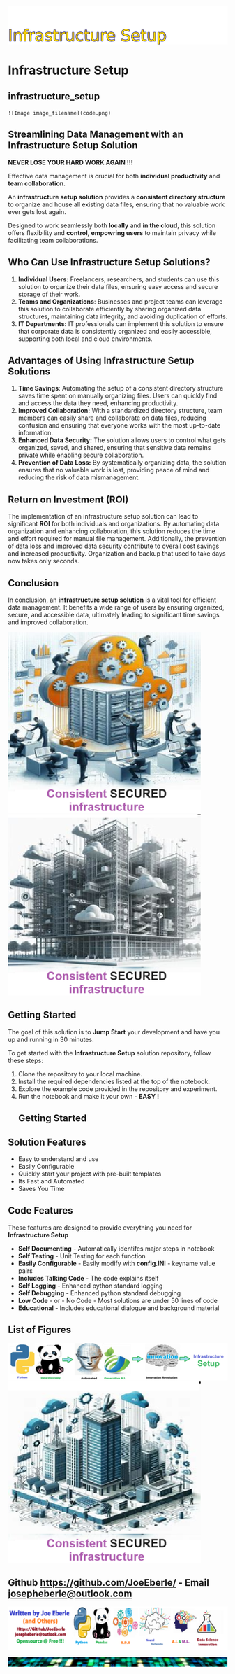 ![Image image_filename](solution_sign.png)
    
# Infrastructure Setup 

## infrastructure_setup

    ![Image image_filename](code.png)
## Streamlining Data Management with an Infrastructure Setup Solution

**NEVER LOSE YOUR HARD WORK AGAIN !!!** 

Effective data management is crucial for both **individual productivity** and **team collaboration**.

An **infrastructure setup solution** provides a **consistent directory structure** to organize and house all existing data files, ensuring that no valuable work ever gets lost again.

Designed to work seamlessly both **locally** and **in the cloud**, this solution offers flexibility and **control**, **empowring users** to maintain privacy while facilitating team collaborations.

## Who Can Use Infrastructure Setup Solutions?
1. **Individual Users:** Freelancers, researchers, and students can use this solution to organize their data files, ensuring easy access and secure storage of their work.
2. **Teams and Organizations**: Businesses and project teams can leverage this solution to collaborate efficiently by sharing organized data structures, maintaining data integrity, and avoiding duplication of efforts.
3. **IT Departments:** IT professionals can implement this solution to ensure that corporate data is consistently organized and easily accessible, supporting both local and cloud environments.

## Advantages of Using Infrastructure Setup Solutions
1. **Time Savings**: Automating the setup of a consistent directory structure saves time spent on manually organizing files. Users can quickly find and access the data they need, enhancing productivity.
2. **Improved Collaboration:** With a standardized directory structure, team members can easily share and collaborate on data files, reducing confusion and ensuring that everyone works with the most up-to-date information.
3. **Enhanced Data Security:** The solution allows users to control what gets organized, saved, and shared, ensuring that sensitive data remains private while enabling secure collaboration.
4. **Prevention of Data Loss:**  By systematically organizing data, the solution ensures that no valuable work is lost, providing peace of mind and reducing the risk of data mismanagement.

## Return on Investment (ROI)
The implementation of an infrastructure setup solution can lead to significant **ROI** for both individuals and organizations. By automating data organization and enhancing collaboration, this solution reduces the time and effort required for manual file management. Additionally, the prevention of data loss and improved data security contribute to overall cost savings and increased productivity.
Organization and backup that used to take days now takes only seconds. 

## Conclusion
In conclusion, an **infrastructure setup solution** is a vital tool for efficient data management. It benefits a wide range of users by ensuring organized, secure, and accessible data, ultimately leading to significant time savings and improved collaboration.
 
![Image image_filename](code.png)![Image image_filename](sample.png)
## Getting Started

The goal of this solution is to **Jump Start** your development and have you up and running in 30 minutes. 

To get started with the **Infrastructure Setup** solution repository, follow these steps:
1. Clone the repository to your local machine.
2. Install the required dependencies listed at the top of the notebook.
3. Explore the example code provided in the repository and experiment.
4. Run the notebook and make it your own - **EASY !**
    ## Getting Started
## Solution Features

- Easy to understand and use  
- Easily Configurable 
- Quickly start your project with pre-built templates
- Its Fast and Automated
- Saves You Time 


## Code Features

These features are designed to provide everything you need for **Infrastructure Setup** 

- **Self Documenting** - Automatically identifes major steps in notebook 
- **Self Testing** - Unit Testing for each function
- **Easily Configurable** - Easily modify with **config.INI** - keyname value pairs
- **Includes Talking Code** - The code explains itself 
- **Self Logging** - Enhanced python standard logging   
- **Self Debugging** - Enhanced python standard debugging
- **Low Code** - or - No Code  - Most solutions are under 50 lines of code
- **Educational** - Includes educational dialogue and background material

    
## List of Figures
 ![additional_image](infrastructure_setup.png)  <br>![additional_image](joe_logo.png)  <br>
    

## Github https://github.com/JoeEberle/ - Email  josepheberle@outlook.com 
    
![Developer](developer.png)

![Brand](brand.png)
    